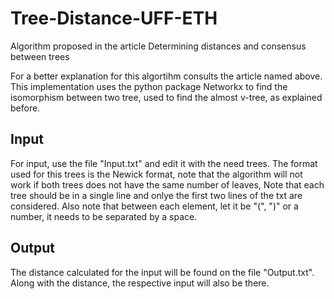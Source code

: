 # Tree-Distance-UFF-ETH
Algorithm proposed in the article Determining distances and consensus between trees

For a better explanation for this algortihm consults the article named above.
This implementation uses the python package Networkx to find the isomorphism between two tree, used to find the almost v-tree, as explained before.

## Input
For input, use the file "Input.txt" and edit it with the need trees.
The format used for this trees is the Newick format, note that the algorithm will not work if both trees does not have the same number of leaves,
Note that each tree should be in a single line and onlye the first two lines of the txt are considered.
Also note that between each element, let it be "(", ")" or a number, it needs to be separated by a space.

## Output
The distance calculated for the input will be found on the file "Output.txt". Along with the distance, the respective input will also be there.
